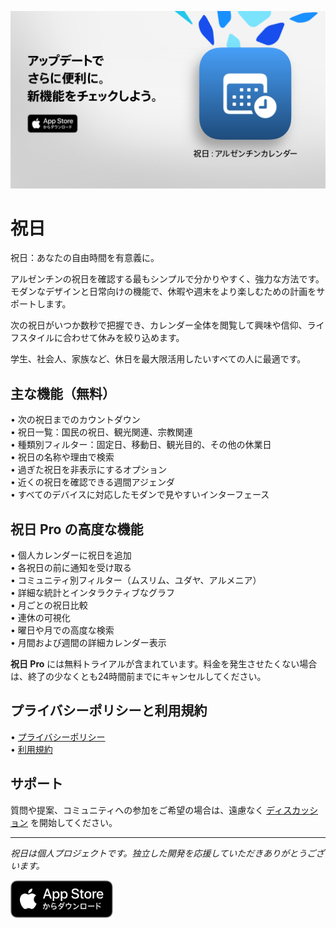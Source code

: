 [![祝日 App](images/banner.png)](https://apps.apple.com/app/id6744455042)  

# 祝日  

祝日：あなたの自由時間を有意義に。  

アルゼンチンの祝日を確認する最もシンプルで分かりやすく、強力な方法です。  
モダンなデザインと日常向けの機能で、休暇や週末をより楽しむための計画をサポートします。  

次の祝日がいつか数秒で把握でき、カレンダー全体を閲覧して興味や信仰、ライフスタイルに合わせて休みを絞り込めます。  

学生、社会人、家族など、休日を最大限活用したいすべての人に最適です。  

## 主な機能（無料）  

• 次の祝日までのカウントダウン  
• 祝日一覧：国民の祝日、観光関連、宗教関連  
• 種類別フィルター：固定日、移動日、観光目的、その他の休業日  
• 祝日の名称や理由で検索  
• 過ぎた祝日を非表示にするオプション  
• 近くの祝日を確認できる週間アジェンダ  
• すべてのデバイスに対応したモダンで見やすいインターフェース  

## 祝日 Pro の高度な機能  

• 個人カレンダーに祝日を追加  
• 各祝日の前に通知を受け取る  
• コミュニティ別フィルター（ムスリム、ユダヤ、アルメニア）  
• 詳細な統計とインタラクティブなグラフ  
• 月ごとの祝日比較  
• 連休の可視化  
• 曜日や月での高度な検索  
• 月間および週間の詳細カレンダー表示  

**祝日 Pro** には無料トライアルが含まれています。料金を発生させたくない場合は、終了の少なくとも24時間前までにキャンセルしてください。  

## プライバシーポリシーと利用規約  

• [プライバシーポリシー](https://lucasditomase.github.io/feriados/ja/privacy-policy)  
• [利用規約](https://lucasditomase.github.io/feriados/ja/terms-and-conditions)  

## サポート  

質問や提案、コミュニティへの参加をご希望の場合は、遠慮なく [ディスカッション](https://github.com/lucasditomase/feriados/discussions) を開始してください。  

---  

*祝日は個人プロジェクトです。独立した開発を応援していただきありがとうございます。*  

<p align="left">  
  <a href="https://apps.apple.com/app/id6744455042">  
    <img src="images/download-badge.svg" height="60">  
  </a>  
</p>  
